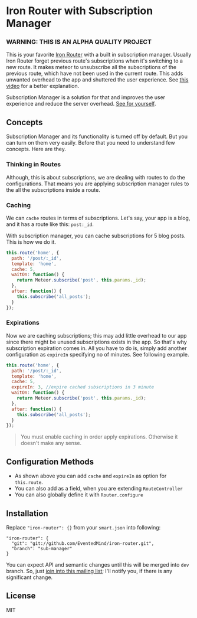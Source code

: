 # Iron Router with Subscription Manager

### WARNING: THIS IS AN ALPHA QUALITY PROJECT

This is your favorite [Iron Router](https://github.com/EventedMind/iron-router) with a built in subscription manager. Usually Iron Router forget previous route's subscriptions when it's switching to a new route. It makes meteor to unsubscribe all the subscriptions of the previous route, which have not been used in the current route. This adds unwanted overhead to the app and shuttered the user experience. See [this video](http://youtu.be/hLnb4uxJmqk?t=30s) for a better explanation.

Subscription Manager is a solution for that and improves the user experience and reduce the server overhead. [See for yourself](http://youtu.be/hLnb4uxJmqk?t=1m30s).

## Concepts

Subscription Manager and its functionality is turned off by default. But you can turn on them very easily. Before that you need to understand few concepts. Here are they.

### Thinking in Routes

Although, this is about subscriptions, we are dealing with routes to do the configurations. That means you are applying subscription manager rules to the all the subscriptions inside a route. 

### Caching

We can `cache` routes in terms of subscriptions. Let's say, your app is a blog, and it has a route like this: `post:_id`. 

With subscription manager, you can cache subscriptions for 5 blog posts. This is how we do it.

~~~js
this.route('home', {
  path: '/post/:_id',
  template: 'home',
  cache: 5,
  waitOn: function() {
    return Meteor.subscribe('post', this.params._id);
  },
  after: function() {
    this.subscribe('all_posts');
  }
});
~~~

### Expirations

Now we are caching subscriptions; this may add little overhead to our app since there might be unused subscriptions exists in the app. So that's why subscription expiration comes in. All you have to do is, simply add another configuration as `expireIn` specifying no of minutes. See following example.

~~~js
this.route('home', {
  path: '/post/:_id',
  template: 'home',
  cache: 5,
  expireIn: 3, //expire cached subscriptions in 3 minute
  waitOn: function() {
    return Meteor.subscribe('post', this.params._id);
  },
  after: function() {
    this.subscribe('all_posts');
  }
});
~~~

> You must enable caching in order apply expirations. Otherwise it doesn't make any sense.

## Configuration Methods

* As shown above you can add `cache` and `expireIn` as option for `this.route`.
* You can also add as a field, when you are extending `RouteController`
* You can also globally define it with `Router.configure`


## Installation

Replace `"iron-router": {}` from your `smart.json` into following:

~~~shell
"iron-router": {
  "git": "git://github.com/EventedMind/iron-router.git",
  "branch": "sub-manager"
}
~~~

You can expect API and semantic changes until this will be merged into `dev` branch. So, just [join into this mailing list](http://mad.ly/signups/102205/join); I'll notify you, if there is any significant change.

## License

MIT

